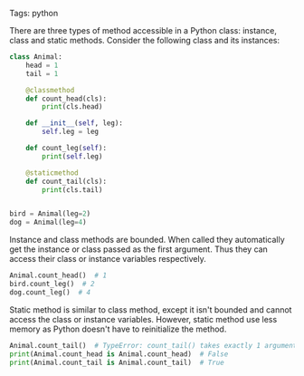 Tags: python

There are three types of method accessible in a Python class: instance, class and static methods. Consider the following class and its instances:

```python
class Animal:
    head = 1
    tail = 1

    @classmethod
    def count_head(cls):
        print(cls.head)

    def __init__(self, leg):
        self.leg = leg

    def count_leg(self):
        print(self.leg)

    @staticmethod
    def count_tail(cls):
        print(cls.tail)


bird = Animal(leg=2)
dog = Animal(leg=4)
```

Instance and class methods are bounded. When called they automatically get the instance or class passed as the first argument. Thus they can access their class or instance variables respectively.

```python
Animal.count_head()  # 1
bird.count_leg()  # 2
dog.count_leg()  # 4
```

Static method is similar to class method, except it isn't bounded and cannot access the class or instance variables. However, static method use less memory as Python doesn't have to reinitialize the method.

```python
Animal.count_tail()  # TypeError: count_tail() takes exactly 1 argument (0 given)
print(Animal.count_head is Animal.count_head)  # False
print(Animal.count_tail is Animal.count_tail)  # True
```
